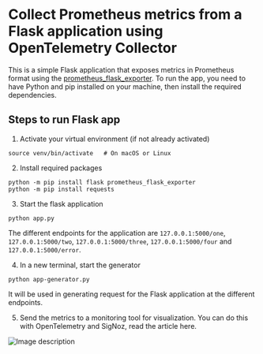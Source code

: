 # Collect Prometheus metrics from a Flask application using OpenTelemetry Collector
This is a simple Flask application that exposes metrics in Prometheus format using the [prometheus_flask_exporter](https://github.com/rycus86/prometheus_flask_exporter).
To run the app, you need to have Python and pip installed on your machine, then install the required dependencies.

## Steps to run Flask app
1. Activate your virtual environment (if not already activated)
```
source venv/bin/activate   # On macOS or Linux
```
2. Install required packages
```
python -m pip install flask prometheus_flask_exporter
python -m pip install requests
```
3. Start the flask application
```
python app.py
```
The different endpoints for the application are `127.0.0.1:5000/one`, `127.0.0.1:5000/two`, `127.0.0.1:5000/three`, `127.0.0.1:5000/four` and `127.0.0.1:5000/error`.

4. In a new terminal, start the generator
```
python app-generator.py
```
It will be used in generating request for the Flask application at the different endpoints.

5. Send the metrics to a monitoring tool for visualization. You can do this with OpenTelemetry and SigNoz, read the article here.

![Image description](https://dev-to-uploads.s3.amazonaws.com/uploads/articles/cbzf58qelvvm2tmb4mn6.png)
